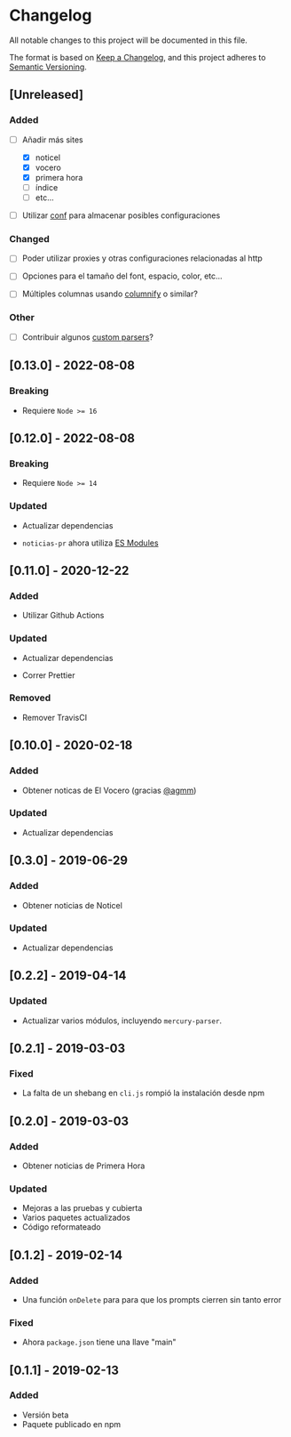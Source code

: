 # Changelog

All notable changes to this project will be documented in this file.

The format is based on [Keep a Changelog](https://keepachangelog.com/en/1.0.0/),
and this project adheres to [Semantic Versioning](https://semver.org/spec/v2.0.0.html).

## [Unreleased]

### Added

- [ ] Añadir más sites

  - [x] noticel
  - [x] vocero
  - [x] primera hora
  - [ ] índice
  - [ ] etc...

- [ ] Utilizar [conf](https://github.com/sindresorhus/conf) para almacenar posibles configuraciones

### Changed

- [ ] Poder utilizar proxies y otras configuraciones relacionadas al http

- [ ] Opciones para el tamaño del font, espacio, color, etc...

- [ ] Múltiples columnas usando [columnify](https://github.com/timoxley/columnify) o similar?

### Other

- [ ] Contribuir algunos [custom parsers](https://github.com/postlight/mercury-parser/tree/master/src/extractors/custom#custom-parsers)?

## [0.13.0] - 2022-08-08
### Breaking

- Requiere `Node >= 16`

## [0.12.0] - 2022-08-08

### Breaking

- Requiere `Node >= 14`
### Updated
- Actualizar dependencias

- `noticias-pr` ahora utiliza [ES Modules](https://nodejs.org/api/esm.html#modules-ecmascript-modules)

## [0.11.0] - 2020-12-22

### Added
- Utilizar Github Actions

### Updated

- Actualizar dependencias

- Correr Prettier

### Removed

- Remover TravisCI

## [0.10.0] - 2020-02-18

### Added
- Obtener noticas de El Vocero (gracias [@agmm](https://github.com/agmm))
### Updated

- Actualizar dependencias

## [0.3.0] - 2019-06-29

### Added

- Obtener noticias de Noticel

### Updated

- Actualizar dependencias

## [0.2.2] - 2019-04-14

### Updated

- Actualizar varios módulos, incluyendo `mercury-parser`.

## [0.2.1] - 2019-03-03

### Fixed

- La falta de un shebang en `cli.js` rompió la instalación desde npm

## [0.2.0] - 2019-03-03

### Added

- Obtener noticias de Primera Hora

### Updated

- Mejoras a las pruebas y cubierta
- Varios paquetes actualizados
- Código reformateado

## [0.1.2] - 2019-02-14

### Added

- Una función `onDelete` para para que los prompts cierren sin tanto error

### Fixed

- Ahora `package.json` tiene una llave "main"

## [0.1.1] - 2019-02-13

### Added

- Versión beta
- Paquete publicado en npm
